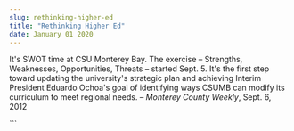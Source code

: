 ```yaml
---
slug: rethinking-higher-ed
title: "Rethinking Higher Ed"
date: January 01 2020
---
```


 
<p>
  It's SWOT time at CSU Monterey Bay. The exercise – Strengths, Weaknesses,
  Opportunities, Threats – started Sept. 5. It's the first step toward updating
  the university's strategic plan and achieving Interim President Eduardo
  Ochoa's goal of identifying ways CSUMB can modify its curriculum to meet
  regional needs. – <em>Monterey County Weekly</em>, Sept. 6, 2012
</p>
```
